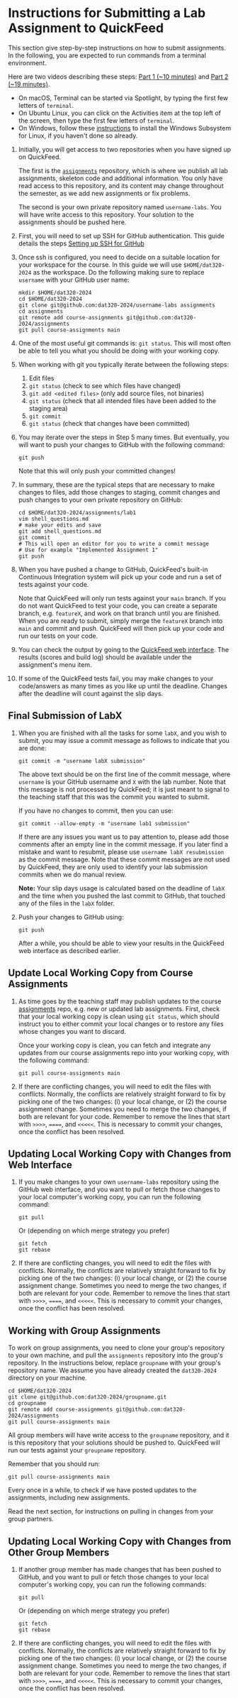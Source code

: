 # Instructions for Submitting a Lab Assignment to QuickFeed

This section give step-by-step instructions on how to submit assignments.
In the following, you are expected to run commands from a terminal environment.

Here are two videos describing these steps: [Part 1 (~10 minutes)](https://youtu.be/Ewoax8goysg) and [Part 2 (~19 minutes)](https://youtu.be/rWrrrmgur4g).

- On macOS, Terminal can be started via Spotlight, by typing the first few letters of `terminal`.
- On Ubuntu Linux, you can click on the Activities item at the top left of the screen, then type the first few letters of `terminal`.
- On Windows, follow these [instructions](setup-wsl.md) to install the Windows Subsystem for Linux, if you haven't done so already.

1. Initially, you will get access to two repositories when you have signed up on QuickFeed.

   The first is the [`assignments`](https://github.com/dat320-2024/assignments) repository, which is where we publish all lab assignments, skeleton code and additional information.
   You only have read access to this repository, and its content may change throughout the semester, as we add new assignments or fix problems.

   The second is your own private repository named `username-labs`.
   You will have write access to this repository.
   Your solution to the assignments should be pushed here.

2. First, you will need to set up SSH for GitHub authentication.
   This guide details the steps [Setting up SSH for GitHub](https://github.com/dat320-2024/info/blob/main/github-ssh.md)

3. Once ssh is configured, you need to decide on a suitable location for your workspace for the course.
   In this guide we will use `$HOME/dat320-2024` as the workspace.
   Do the following making sure to replace `username` with your GitHub user name:

   ```console
   mkdir $HOME/dat320-2024
   cd $HOME/dat320-2024
   git clone git@github.com:dat320-2024/username-labs assignments
   cd assignments
   git remote add course-assignments git@github.com:dat320-2024/assignments
   git pull course-assignments main
   ```

4. One of the most useful git commands is: `git status`.
   This will most often be able to tell you what you should be doing with your working copy.

5. When working with git you typically iterate between the following steps:

    1. Edit files
    2. `git status` (check to see which files have changed)
    3. `git add <edited files>` (only add source files, not binaries)
    4. `git status` (check that all intended files have been added to the staging area)
    5. `git commit`
    6. `git status` (check that changes have been committed)

6. You may iterate over the steps in Step 5 many times.
   But eventually, you will want to push your changes to GitHub with the following command:

   ```console
   git push
   ```

   Note that this will only push your committed changes!

7. In summary, these are the typical steps that are necessary to make changes to
   files, add those changes to staging, commit changes and push changes to your
   own private repository on GitHub:

   ```console
   cd $HOME/dat320-2024/assignments/lab1
   vim shell_questions.md
   # make your edits and save
   git add shell_questions.md
   git commit
   # This will open an editor for you to write a commit message
   # Use for example "Implemented Assignment 1"
   git push
   ```

8. When you have pushed a change to GitHub, QuickFeed's built-in Continuous Integration system will pick up your code and run a set of tests against your code.

   Note that QuickFeed will only run tests against your `main` branch.
   If you do not want QuickFeed to test your code, you can create a separate branch,
   e.g. `featureX`, and work on that branch until you are finished. When you are ready
   to submit, simply merge the `featureX` branch into `main` and commit and push.
   QuickFeed will then pick up your code and run our tests on your code.

9. You can check the output by going to the [QuickFeed web interface](http://uis.itest.run/).
   The results (scores and build log) should be available under the assignment's menu item.

10. If some of the QuickFeed tests fail, you may make changes to your code/answers as many times as you like up until the deadline.
    Changes after the deadline will count against the slip days.

## Final Submission of LabX

1. When you are finished with all the tasks for some `labX`, and you wish to submit, you may issue a commit message as follows to indicate that you are done:

   ```console
   git commit -m "username labX submission"
   ```

   The above text should be on the first line of the commit message, where `username` is your GitHub username and `X` with the lab number.
   Note that this message is not processed by QuickFeed; it is just meant to signal to the teaching staff that this was the commit you wanted to submit.

   If you have no changes to commit, then you can use:

   ```console
   git commit --allow-empty -m "username lab1 submission"
   ```

   If there are any issues you want us to pay attention to, please add those comments after an empty line in the commit message.
   If you later find a mistake and want to resubmit, please use `username labX resubmission` as the commit message.
   Note that these commit messages are not used by QuickFeed, they are only used to identify your lab submission commits when we do manual review.

   **Note:** Your slip days usage is calculated based on the deadline of `labX` and the time when you pushed the last commit to GitHub, that touched any of the files in the `labX` folder.

2. Push your changes to GitHub using:

   ```console
   git push
   ```

   After a while, you should be able to view your results in the QuickFeed web interface as described earlier.

## Update Local Working Copy from Course Assignments

1. As time goes by the teaching staff may publish updates to the
   course [assignments](https://github.com/dat320-2024/assignments) repo,
   e.g. new or updated lab assignments.
   First, check that your local working copy is clean using `git status`, which
   should instruct you to either commit your local changes or to restore any files
   whose changes you want to discard.

   Once your working copy is clean, you can fetch and integrate any updates from
   our course assignments repo into your working copy, with the following command:

   ```console
   git pull course-assignments main
   ```

2. If there are conflicting changes, you will need to edit the files with conflicts.
   Normally, the conflicts are relatively straight forward to fix by picking one of
   the two changes: (i) your local change, or (2) the course assignment change.
   Sometimes you need to merge the two changes, if both are relevant for your code.
   Remember to remove the lines that start with `>>>>`, `====`, and `<<<<<`.
   This is necessary to commit your changes, once the conflict has been resolved.

## Updating Local Working Copy with Changes from Web Interface

1. If you make changes to your own `username-labs` repository using the GitHub
   web interface, and you want to pull or fetch those changes to your local computer's
   working copy, you can run the following command:

   ```console
   git pull
   ```

   Or (depending on which merge strategy you prefer)

   ```console
   git fetch
   git rebase
   ```

2. If there are conflicting changes, you will need to edit the files with conflicts.
   Normally, the conflicts are relatively straight forward to fix by picking one of
   the two changes: (i) your local change, or (2) the course assignment change.
   Sometimes you need to merge the two changes, if both are relevant for your code.
   Remember to remove the lines that start with `>>>>`, `====`, and `<<<<<`.
   This is necessary to commit your changes, once the conflict has been resolved.

## Working with Group Assignments

To work on group assignments, you need to clone your group's repository to your own machine, and pull the `assignments` repository into the group's repository.
In the instructions below, replace `groupname` with your group's repository name.
We assume you have already created the `dat320-2024` directory on your machine.

```console
cd $HOME/dat320-2024
git clone git@github.com:dat320-2024/groupname.git
cd groupname
git remote add course-assignments git@github.com:dat320-2024/assignments
git pull course-assignments main
```

All group members will have write access to the `groupname` repository, and it is this repository that your solutions should be pushed to.
QuickFeed will run our tests against your `groupname` repository.

Remember that you should run:

```console
git pull course-assignments main
```

Every once in a while, to check if we have posted updates to the assignments, including new assignments.

Read the next section, for instructions on pulling in changes from your group partners.

## Updating Local Working Copy with Changes from Other Group Members

1. If another group member has made changes that has been pushed to GitHub,
   and you want to pull or fetch those changes to your local computer's
   working copy, you can run the following commands:

   ```console
   git pull
   ```

   Or (depending on which merge strategy you prefer)

   ```console
   git fetch
   git rebase
   ```

2. If there are conflicting changes, you will need to edit the files with conflicts.
   Normally, the conflicts are relatively straight forward to fix by picking one of
   the two changes: (i) your local change, or (2) the course assignment change.
   Sometimes you need to merge the two changes, if both are relevant for your code.
   Remember to remove the lines that start with `>>>>`, `====`, and `<<<<<`.
   This is necessary to commit your changes, once the conflict has been resolved.
